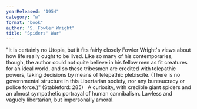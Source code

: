 ```yaml
---
yearReleased: "1954"
category: "w"
format: "book"
author: "S. Fowler Wright"
title: "Spiders' War"
---
```

"It is certainly no Utopia, but it fits fairly closely Fowler Wright's views about how life really ought to be lived. Like so many of his contemporaries, though, the author could not quite believe in his fellow men as fit creatures for an ideal world, and so these tribesmen are credited with telepathic powers, taking decisions by means of telepathic plebiscite. (There is no governmental structure in this Libertarian society, nor any bureaucracy or police force.)" (Stableford: 285)
 
A curiosity, with  credible giant spiders and an almost sympathetic portrayal of human cannibalism.  Lawless and vaguely libertarian, but impersonally amoral. 